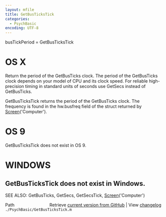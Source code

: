 ```yaml
---
layout: mfile
title: GetBusTicksTick
categories:
  - PsychBasic
encoding: UTF-8
---
```


busTickPeriod = GetBusTicksTick

# OS X

Return the period of the GetBusTicks clock.  The period of the
GetBusTicks clock depends on your model of CPU and its clock speed.
For reliable high-precision timing in standard units of seconds use
GetSecs instead of GetBusTicks.

GetBusTicksTick returns the period of the GetBusTicks clock.  The
frequency is found in the hw.busfreq field of the struct returned by
[Screen](/docs/Screen)('Computer').

# OS 9

GetBusTicksTick does not exist in OS 9.

# WINDOWS

GetBusTicksTick does not exist in Windows.
----

SEE ALSO: GetBusTicks, GetSecs, GetSecsTick, [Screen](/docs/Screen)('Computer')


<div class="code_header" style="text-align:right;">
  <span style="float:left;">Path&nbsp;&nbsp;</span> <span class="counter">Retrieve <a href=
  "https://raw.github.com/Psychtoolbox-3/Psychtoolbox-3/beta/./PsychBasic/GetBusTicksTick.m">current version from GitHub</a> | View <a href=
  "https://github.com/Psychtoolbox-3/Psychtoolbox-3/commits/beta/./PsychBasic/GetBusTicksTick.m">changelog</a></span>
</div>
<div class="code">
  <code>./PsychBasic/GetBusTicksTick.m</code>
</div>
